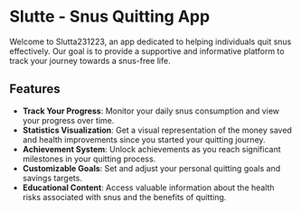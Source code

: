 # Slutte - Snus Quitting App

Welcome to Slutta231223, an app dedicated to helping individuals quit snus effectively. Our goal is to provide a supportive and informative platform to track your journey towards a snus-free life.

## Features

- **Track Your Progress**: Monitor your daily snus consumption and view your progress over time.
- **Statistics Visualization**: Get a visual representation of the money saved and health improvements since you started your quitting journey.
- **Achievement System**: Unlock achievements as you reach significant milestones in your quitting process.
- **Customizable Goals**: Set and adjust your personal quitting goals and savings targets.
- **Educational Content**: Access valuable information about the health risks associated with snus and the benefits of quitting.
